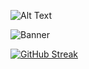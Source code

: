 
![Alt Text](https://media.giphy.com/media/Q7SKqn3G97xpmfSOvG/giphy.gif)

![Banner](https://user-images.githubusercontent.com/37814393/205437794-2a2cd771-413c-4d42-aa31-8a8ed0967f7a.png)


[![GitHub Streak](https://github-readme-streak-stats.herokuapp.com?user=floki1250&theme=vue&hide_border=true&date_format=%5BY%20%5DM%20j&mode=weekly&ring=080673&currStreakNum=080673&sideNums=080673&currStreakLabel=080673&sideLabels=080673&fire=13EAA9)](https://git.io/streak-stats)



